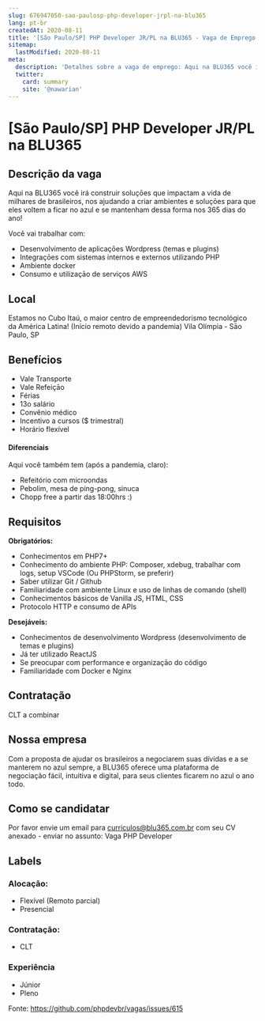 ```yaml
---
slug: 676947050-sao-paulosp-php-developer-jrpl-na-blu365
lang: pt-br
createdAt: 2020-08-11
title: '[São Paulo/SP] PHP Developer JR/PL na BLU365 - Vaga de Emprego'
sitemap:
  lastModified: 2020-08-11
meta:
  description: 'Detalhes sobre a vaga de emprego: Aqui na BLU365 você irá construir soluçōes que impactam a vida de milhares de brasileiros, nos ajudando a criar ambientes e soluçōes para que eles voltem a ficar no azul e se mantenham dessa forma nos 365 dias do ano! Você vai trabalhar com: - Desenvolvimento de aplicaçōes Wordpress (temas e plugins) - Integraçōes com sistemas internos e externos utilizando PHP - Ambiente docker - Consumo e utilizaçāo de serviços AWS'
  twitter:
    card: summary
    site: '@nawarian'
---
```


# [São Paulo/SP] PHP Developer JR/PL na BLU365

## Descrição da vaga

Aqui na BLU365 você irá construir soluçōes que impactam a vida de milhares de brasileiros, nos ajudando a criar ambientes e soluçōes para que eles voltem a ficar no azul e se mantenham dessa forma nos 365 dias do ano!

Você vai trabalhar com:
- Desenvolvimento de aplicaçōes Wordpress (temas e plugins)
- Integraçōes com sistemas internos e externos utilizando PHP
- Ambiente docker
- Consumo e utilizaçāo de serviços AWS

## Local
Estamos no Cubo Itaú, o maior centro de empreendedorismo tecnológico da América Latina! 
(Início remoto devido a pandemia)
Vila Olímpia - Sāo Paulo, SP

## Benefícios

- Vale Transporte
- Vale Refeiçāo
- Férias
- 13o salário
- Convênio médico
- Incentivo a cursos ($ trimestral)
- Horário flexível

#### Diferenciais

Aqui você também tem (após a pandemia, claro):
- Refeitório com microondas
- Pebolim, mesa de ping-pong, sinuca
- Chopp free a partir das 18:00hrs :)

## Requisitos

**Obrigatórios:**
- Conhecimentos em PHP7+
- Conhecimento do ambiente PHP: Composer, xdebug, trabalhar com logs, setup VSCode (Ou PHPStorm, se preferir)
- Saber utilizar Git / Github
- Familiaridade com ambiente Linux e uso de linhas de comando (shell)
- Conhecimentos básicos de Vanilla JS, HTML, CSS
- Protocolo HTTP e consumo de APIs

**Desejáveis:**
- Conhecimentos de desenvolvimento Wordpress (desenvolvimento de temas e plugins)
- Já ter utilizado ReactJS
- Se preocupar com performance e organizaçāo do código
- Familiaridade com Docker e Nginx

## Contratação

CLT a combinar

## Nossa empresa

Com a proposta de ajudar os brasileiros a negociarem suas dívidas e a se manterem no azul sempre, a BLU365 oferece uma plataforma de negociação fácil, intuitiva e digital, para seus clientes ficarem no azul o ano todo.

## Como se candidatar

Por favor envie um email para curriculos@blu365.com.br com seu CV anexado - enviar no assunto: Vaga PHP Developer

## Labels

### Alocação:
- Flexível (Remoto parcial)
- Presencial

### Contratação:
- CLT

### Experiência
- Júnior
- Pleno

Fonte: https://github.com/phpdevbr/vagas/issues/615